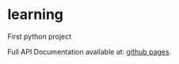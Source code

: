 # learning
First python project


Full API Documentation available at: [github pages](https://hamiltonparker.github.io/learning/).
